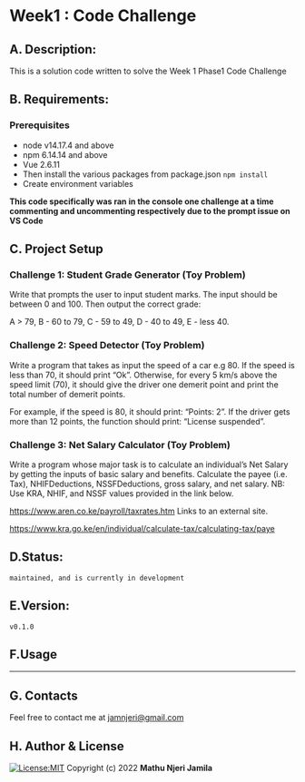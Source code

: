 # Week1 : Code Challenge
## A. Description:
This is a solution code written to solve the Week 1 Phase1 Code Challenge

## B. Requirements:
### Prerequisites
* node v14.17.4 and above
* npm 6.14.14 and above
* Vue 2.6.11
* Then install the various packages from package.json `npm install`
* Create environment variables

**This code specifically was ran in the console one challenge at a time commenting and uncommenting respectively due to the prompt issue on VS Code**


## C. Project Setup



### Challenge 1: Student Grade Generator (Toy Problem)
Write that prompts the user to input student marks. The input should be between 0 and 100. Then output the correct grade: 

A > 79, B - 60 to 79, C -  59 to 49, D - 40 to 49, E - less 40.



 

### Challenge 2: Speed Detector (Toy Problem)
Write a program that takes as input the speed of a car e.g 80. If the speed is less than 70, it should print “Ok”. Otherwise, for every 5 km/s above the speed limit (70), it should give the driver one demerit point and print the total number of demerit points.

For example, if the speed is 80, it should print: “Points: 2”. If the driver gets more than 12 points, the function should print: “License suspended”.

 



### Challenge 3: Net Salary Calculator (Toy Problem)
Write a program whose major task is to calculate an individual’s Net Salary by getting the inputs of basic salary and benefits. Calculate the payee (i.e. Tax), NHIFDeductions, NSSFDeductions, gross salary, and net salary. 
NB: Use KRA, NHIF, and NSSF values provided in the link below.

https://www.aren.co.ke/payroll/taxrates.htm       Links to an external site.  

https://www.kra.go.ke/en/individual/calculate-tax/calculating-tax/paye

## D.Status:
    maintained, and is currently in development

## E.Version:
    v0.1.0

## F.Usage
-----

## G. Contacts
Feel free to contact me at jamnjeri@gmail.com


## H. Author & License
[![License:MIT](https://img.shields.io/badge/License-MIT-yellow.svg)](https://opensource.org/licenses/MIT)
Copyright (c) 2022 **Mathu Njeri Jamila**